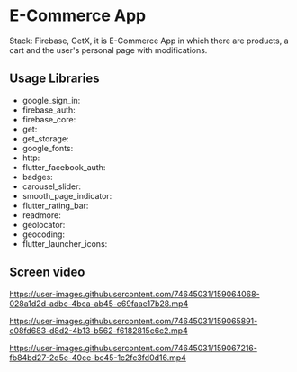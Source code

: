 # E-Commerce App
Stack: Firebase, GetX,
it is E-Commerce App in which there are products, a cart and the
user's personal page with modifications.


 ## Usage Libraries
 - google_sign_in: 
 - firebase_auth: 
 - firebase_core: 
 - get: 
 - get_storage: 
 - google_fonts: 
 - http: 
 - flutter_facebook_auth: 
 - badges: 
 - carousel_slider: 
 - smooth_page_indicator: 
 - flutter_rating_bar: 
 - readmore: 
 - geolocator: 
 - geocoding:
 - flutter_launcher_icons: 

## Screen video
https://user-images.githubusercontent.com/74645031/159064068-028a1d2d-adbc-4bca-ab45-e69faae17b28.mp4

https://user-images.githubusercontent.com/74645031/159065891-c08fd683-d8d2-4b13-b562-f6182815c6c2.mp4

https://user-images.githubusercontent.com/74645031/159067216-fb84bd27-2d5e-40ce-bc45-1c2fc3fd0d16.mp4
